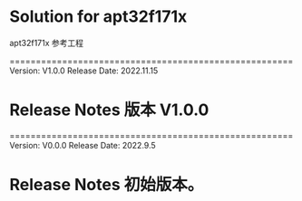 # Solution for apt32f171x
apt32f171x 参考工程

======================================================
Version: V1.0.0
Release Date: 2022.11.15

Release Notes
版本 V1.0.0
======================================================

======================================================
Version: V0.0.0
Release Date: 2022.9.5

Release Notes
初始版本。
======================================================